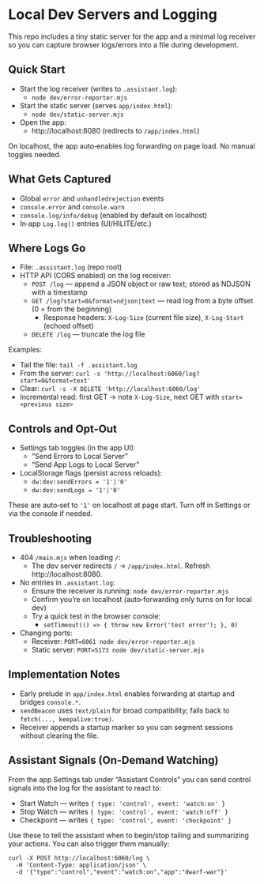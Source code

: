 # Local Dev Servers and Logging

This repo includes a tiny static server for the app and a minimal log receiver so you can capture browser logs/errors into a file during development.

## Quick Start

- Start the log receiver (writes to `.assistant.log`):
  - `node dev/error-reporter.mjs`
- Start the static server (serves `app/index.html`):
  - `node dev/static-server.mjs`
- Open the app:
  - http://localhost:8080 (redirects to `/app/index.html`)

On localhost, the app auto‑enables log forwarding on page load. No manual toggles needed.

## What Gets Captured

- Global `error` and `unhandledrejection` events
- `console.error` and `console.warn`
- `console.log/info/debug` (enabled by default on localhost)
- In‑app `Log.log()` entries (UI/HILITE/etc.)

## Where Logs Go

- File: `.assistant.log` (repo root)
- HTTP API (CORS enabled) on the log receiver:
  - `POST /log` — append a JSON object or raw text; stored as NDJSON with a timestamp
  - `GET /log?start=0&format=ndjson|text` — read log from a byte offset (0 = from the beginning)
    - Response headers: `X-Log-Size` (current file size), `X-Log-Start` (echoed offset)
  - `DELETE /log` — truncate the log file

Examples:
- Tail the file: `tail -f .assistant.log`
- From the server: `curl -s 'http://localhost:6060/log?start=0&format=text'`
- Clear: `curl -s -X DELETE 'http://localhost:6060/log'`
- Incremental read: first GET → note `X-Log-Size`, next GET with `start=<previous size>`

## Controls and Opt‑Out

- Settings tab toggles (in the app UI):
  - “Send Errors to Local Server”
  - “Send App Logs to Local Server”
- LocalStorage flags (persist across reloads):
  - `dw:dev:sendErrors = '1'|'0'`
  - `dw:dev:sendLogs = '1'|'0'`

These are auto‑set to `'1'` on localhost at page start. Turn off in Settings or via the console if needed.

## Troubleshooting

- 404 `/main.mjs` when loading `/`:
  - The dev server redirects `/` → `/app/index.html`. Refresh http://localhost:8080.
- No entries in `.assistant.log`:
  - Ensure the receiver is running: `node dev/error-reporter.mjs`
  - Confirm you’re on localhost (auto‑forwarding only turns on for local dev)
  - Try a quick test in the browser console:
    - `setTimeout(() => { throw new Error('test error'); }, 0)`
- Changing ports:
  - Receiver: `PORT=6061 node dev/error-reporter.mjs`
  - Static server: `PORT=5173 node dev/static-server.mjs`

## Implementation Notes

- Early prelude in `app/index.html` enables forwarding at startup and bridges `console.*`.
- `sendBeacon` uses `text/plain` for broad compatibility; falls back to `fetch(..., keepalive:true)`.
- Receiver appends a startup marker so you can segment sessions without clearing the file.

## Assistant Signals (On-Demand Watching)

From the app Settings tab under “Assistant Controls” you can send control signals into the log for the assistant to react to:

- Start Watch — writes `{ type: 'control', event: 'watch:on' }`
- Stop Watch — writes `{ type: 'control', event: 'watch:off' }`
- Checkpoint — writes `{ type: 'control', event: 'checkpoint' }`

Use these to tell the assistant when to begin/stop tailing and summarizing your actions. You can also trigger them manually:

```
curl -X POST http://localhost:6060/log \
  -H 'Content-Type: application/json' \
  -d '{"type":"control","event":"watch:on","app":"dwarf-war"}'
```
